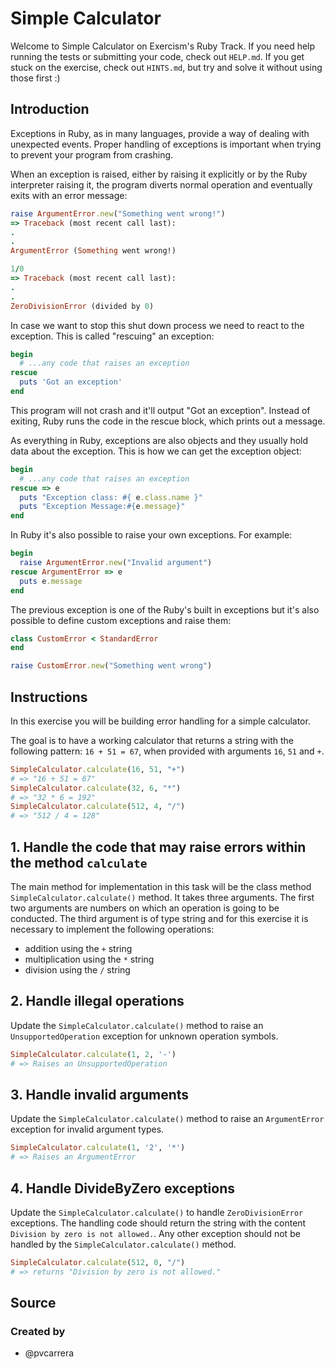 # Simple Calculator

Welcome to Simple Calculator on Exercism's Ruby Track.
If you need help running the tests or submitting your code, check out `HELP.md`.
If you get stuck on the exercise, check out `HINTS.md`, but try and solve it without using those first :)

## Introduction

Exceptions in Ruby, as in many languages, provide a way of dealing with unexpected events. Proper handling of exceptions is important when trying to prevent your program from crashing.

When an exception is raised, either by raising it explicitly or by the Ruby interpreter raising it, the program diverts normal operation and eventually exits with an error message:

```ruby
raise ArgumentError.new("Something went wrong!")
=> Traceback (most recent call last):
.
.
ArgumentError (Something went wrong!)
```

```ruby
1/0
=> Traceback (most recent call last):
.
.
ZeroDivisionError (divided by 0)
```

In case we want to stop this shut down process we need to react to the exception. This is called "rescuing" an exception:

```ruby
begin
  # ...any code that raises an exception
rescue
  puts 'Got an exception'
end
```

This program will not crash and it'll output "Got an exception". Instead of exiting, Ruby runs the code in the rescue block, which prints out a message.

As everything in Ruby, exceptions are also objects and they usually hold data about the exception. This is how we can get the exception object:

```ruby
begin
  # ...any code that raises an exception
rescue => e
  puts "Exception class: #{ e.class.name }"
  puts "Exception Message:#{e.message}"
end
```

In Ruby it's also possible to raise your own exceptions. For example:

```ruby
begin
  raise ArgumentError.new("Invalid argument")
rescue ArgumentError => e
  puts e.message
end
```

The previous exception is one of the Ruby's built in exceptions but it's also possible to define custom exceptions and raise them:

```ruby
class CustomError < StandardError
end

raise CustomError.new("Something went wrong")
```

## Instructions

In this exercise you will be building error handling for a simple calculator.

The goal is to have a working calculator that returns a string with the following pattern: `16 + 51 = 67`, when provided with arguments `16`, `51` and `+`.

```ruby
SimpleCalculator.calculate(16, 51, "+")
# => "16 + 51 = 67"
SimpleCalculator.calculate(32, 6, "*")
# => "32 * 6 = 192"
SimpleCalculator.calculate(512, 4, "/")
# => "512 / 4 = 128"
```

## 1. Handle the code that may raise errors within the method `calculate`

The main method for implementation in this task will be the class method `SimpleCalculator.calculate()` method.
It takes three arguments.
The first two arguments are numbers on which an operation is going to be conducted.
The third argument is of type string and for this exercise it is necessary to implement the following operations:

- addition using the `+` string
- multiplication using the `*` string
- division using the `/` string

## 2. Handle illegal operations

Update the `SimpleCalculator.calculate()` method to raise an `UnsupportedOperation` exception for unknown operation symbols.

```ruby
SimpleCalculator.calculate(1, 2, '-')
# => Raises an UnsupportedOperation
```

## 3. Handle invalid arguments

Update the `SimpleCalculator.calculate()` method to raise an `ArgumentError` exception for invalid argument types.

```ruby
SimpleCalculator.calculate(1, '2', '*')
# => Raises an ArgumentError
```

## 4. Handle DivideByZero exceptions

Update the `SimpleCalculator.calculate()` to handle `ZeroDivisionError` exceptions.
The handling code should return the string with the content `Division by zero is not allowed.`.
Any other exception should not be handled by the `SimpleCalculator.calculate()` method.

```ruby
SimpleCalculator.calculate(512, 0, "/")
# => returns "Division by zero is not allowed."
```

## Source

### Created by

- @pvcarrera
